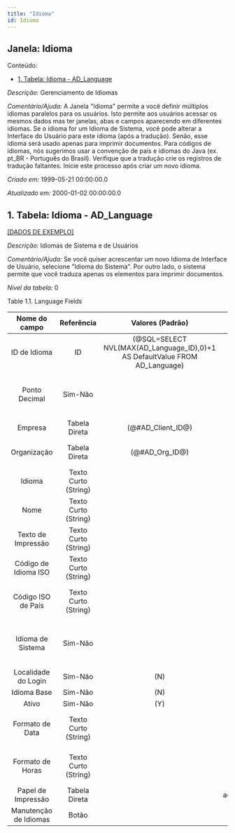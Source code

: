 ```yaml
---
title: "Idioma"
id: Idioma
---
```

<div id="d113239e1" class="section chapter">

<div class="titlepage">

<div>

<div>

## Janela: Idioma

</div>

</div>

</div>

<div class="toc">

<div class="toc-title">

Conteúdo:

</div>

  - <span class="section">[1. Tabela: Idioma -
    AD\_Language](#d113239e22)</span>

</div>

<span class="emphasis">*Descrição:* </span> Gerenciamento de Idiomas

<span class="emphasis">*Comentário/Ajuda:* </span>A Janela "Idioma"
permite a você definir múltiplos idiomas paralelos para os usuários.
Isto permite aos usuários acessar os mesmos dados mas ter janelas, abas
e campos aparecendo em diferentes idiomas. Se o idioma for um Idioma de
Sistema, você pode alterar a Interface do Usuário para este idioma (após
a tradução). Senão, esse idioma será usado apenas para imprimir
documentos. Para códigos de idiomas, nós sugerimos usar a convenção de
país e idiomas do Java (ex. pt\_BR - Português do Brasil). Verifique que
a tradução crie os registros de tradução faltantes. Inicie este processo
após criar um novo idioma.

<span class="emphasis"> *Criado em:* </span>1999-05-21 00:00:00.0

<span class="emphasis">*Atualizado em:* </span>2000-01-02 00:00:00.0

<div id="d113239e22" class="section section">

<div class="titlepage">

<div>

<div>

## 1. Tabela: Idioma - AD\_Language

</div>

</div>

</div>

[\[DADOS DE EXEMPLO\]](data/AD_Language_data)

<span class="emphasis">*Descrição:*</span> Idiomas de Sistema e de
Usuários

<span class="emphasis">*Comentário/Ajuda:* </span> Se você quiser
acrescentar um novo Idioma de Interface de Usuário, selecione "Idioma do
Sistema". Por outro lado, o sistema permite que você traduza apenas os
elementos para imprimir documentos.

<span class="emphasis">*Nível da tabela:* </span>0

</div>

<div id="d113239e39" class="table">

<div class="table-title">

Table 1.1. Language
Fields

</div>

<div class="table-contents">

|     Nome do campo     |      Referência      |                                Valores (Padrão)                                |     Chave restritiva     |                Regra de validação                |                                                                Descrição                                                                |                                                                                                                           Comentário/Ajuda                                                                                                                            |
| :-------------------: | :------------------: | :----------------------------------------------------------------------------: | :----------------------: | :----------------------------------------------: | :-------------------------------------------------------------------------------------------------------------------------------------: | :-------------------------------------------------------------------------------------------------------------------------------------------------------------------------------------------------------------------------------------------------------------------: |
|     ID de Idioma      |          ID          | (@SQL=SELECT NVL(MAX(AD\_Language\_ID),0)+1 AS DefaultValue FROM AD\_Language) |                          |                                                  |                                                                                                                                         |                                                                                                                                                                                                                                                                       |
|     Ponto Decimal     |       Sim-Não        |                                                                                |                          |                                                  |                                       The number notation has a decimal point (no decimal comma)                                        |    If selected, Numbers are printed with a decimal point "." - otherwise with a decimal comma ",". The thousand separator is the opposite. If the pattern for your language is not correct, please create a iDempiere support request with the correct information    |
|        Empresa        |    Tabela Direta     |                              (@\#AD\_Client\_ID@)                              |      languageclient      |        AD\_Client.AD\_Client\_ID \< \> 0         |                                                   (semelhante ao primeiro relatório)                                                    |                                                                                                                          (ver o mesmo acima)                                                                                                                          |
|      Organização      |    Tabela Direta     |                               (@\#AD\_Org\_ID@)                                |       languageorg        | (AD\_Org.IsSummary='N' OR AD\_Org.AD\_Org\_ID=0) |                                                   (semelhante ao primeiro relatório)                                                    |                                                                                                                          (ver o mesmo acima)                                                                                                                          |
|        Idioma         | Texto Curto (String) |                                                                                |                          |                                                  |                                                        Language for this entity                                                         |                                                                                                The Language identifies the language to use for display and formatting                                                                                                 |
|         Nome          | Texto Curto (String) |                                                                                |                          |                                                  |                                                  Alphanumeric identifier of the entity                                                  |                                                             The name of an entity (record) is used as an default search option in addition to the search key. The name is up to 60 characters in length.                                                              |
|  Texto de Impressão   | Texto Curto (String) |                                                                                |                          |                                                  |                                      The label text to be printed on a document or correspondence.                                      |                                                                  The Label to be printed indicates the name that will be printed on a document or correspondence. The max length is 2000 characters.                                                                  |
| Código de Idioma ISO  | Texto Curto (String) |                                                                                |                          |                                                  |                      Lower-case two-letter ISO-3166 code - http://www.ics.uci.edu/pub/ietf/http/related/iso639.txt                      |                                                The ISO Language Code indicates the standard ISO code for a language in lower case. Information can be found at http://www.ics.uci.edu/pub/ietf/http/related/iso639.txt                                                |
|  Código ISO de País   | Texto Curto (String) |                                                                                |                          |                                                  | Upper-case two-letter alphanumeric ISO Country code according to ISO 3166-1 - http://www.chemie.fu-berlin.de/diverse/doc/ISO\_3166.html |                                                                       For details - http://www.din.de/gremien/nas/nabd/iso3166ma/codlstp1.html or - http://www.unece.org/trade/rec/rec03en.htm                                                                        |
|   Idioma de Sistema   |       Sim-Não        |                                                                                |                          |                                                  |                                            The screens, etc. are maintained in this Language                                            | Select, if you want to have translated screens available in this language. Please notify your system administrator to run the language maintenance scripts to enable the use of this language. If the language is not supplied, you can translate the terms yourself. |
|  Localidade do Login  |       Sim-Não        |                                      (N)                                       |                          |                                                  |                                                                                                                                         |                                                                                                                                                                                                                                                                       |
|      Idioma Base      |       Sim-Não        |                                      (N)                                       |                          |                                                  |                                          The system information is maintained in this language                                          |                                                                                                                                                                                                                                                                       |
|         Ativo         |       Sim-Não        |                                      (Y)                                       |                          |                                                  |                                                   (semelhante ao primeiro relatório)                                                    |                                                                                                                          (ver o mesmo acima)                                                                                                                          |
|    Formato de Data    | Texto Curto (String) |                                                                                |                          |                                                  |                                                            Java Date Pattern                                                            |                                    Option Date pattern in Java notation. Examples: dd.MM.yyyy - dd/MM/yyyy If the pattern for your language is not correct, please create a iDempiere support request with the correct information                                    |
|   Formato de Horas    | Texto Curto (String) |                                                                                |                          |                                                  |                                                            Java Time Pattern                                                            |                                 Option Time pattern in Java notation. Examples: "hh:mm:ss aaa z" - "HH:mm:ss" If the pattern for your language is not correct, please create a iDempiere support request with the correct information                                 |
|  Papel de Impressão   |    Tabela Direta     |                                                                                | adprintpaper\_adlanguage |                                                  |                                                        Printer paper definition                                                         |                                                                                                              Printer Paper Size, Orientation and Margins                                                                                                              |
| Manutenção de Idiomas |        Botão         |                                                                                |                          |                                                  |                                                                                                                                         |                                                                                                                                                                                                                                                                       |

</div>

</div>

  

</div>
